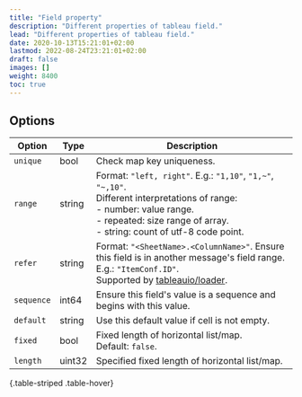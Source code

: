 ```yaml
---
title: "Field property"
description: "Different properties of tableau field."
lead: "Different properties of tableau field."
date: 2020-10-13T15:21:01+02:00
lastmod: 2022-08-24T23:21:01+02:00
draft: false
images: []
weight: 8400
toc: true
---
```


## Options

| Option     | Type   | Description                                                                                                                                                                                                      |
|------------|--------|------------------------------------------------------------------------------------------------------------------------------------------------------------------------------------------------------------------|
| `unique`   | bool   | Check map key uniqueness.                                                                                                                                                                                        |
| `range`    | string | Format: `"left, right"`. E.g.: `"1,10"`, `"1,~"`, `"~,10"`. <br> Different interpretations of range: <br> - number: value range. <br> - repeated: size range of array. <br> - string: count of utf-8 code point. |
| `refer`    | string | Format: `"<SheetName>.<ColumnName>"`. Ensure this field is in another message's field range. E.g.: `"ItemConf.ID"`. </br>Supported by [tableauio/loader](https://github.com/tableauio/loader).                   |
| `sequence` | int64  | Ensure this field's value is a sequence and begins with this value.                                                                                                                                              |
| `default`  | string | Use this default value if cell is not empty.                                                                                                                                                                     |
| `fixed`    | bool   | Fixed length of horizontal list/map. </br> Default: `false`.                                                                                                                                                     |
| `length`   | uint32 | Specified fixed length of horizontal list/map.                                                                                                                                                                   |
{.table-striped .table-hover}
